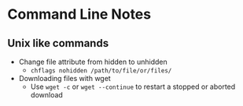 # Command Line Notes

## Unix like commands
* Change file attribute from hidden to unhidden
  * `chflags nohidden /path/to/file/or/files/`
* Downloading files with wget
    * Use ```wget -c``` or ```wget --continue``` to restart a stopped or aborted download